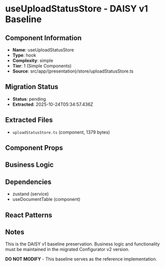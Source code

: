 # useUploadStatusStore - DAISY v1 Baseline

## Component Information

- **Name**: useUploadStatusStore
- **Type**: hook
- **Complexity**: simple
- **Tier**: 1 (Simple Components)
- **Source**: src/app/(presentation)/store/uploadStatusStore.ts

## Migration Status

- **Status**: pending
- **Extracted**: 2025-10-24T05:34:57.436Z

## Extracted Files

- `uploadStatusStore.ts` (component, 1379 bytes)

## Component Props



## Business Logic



## Dependencies

- zustand (service)
- useDocumentTable (component)

## React Patterns



## Notes

This is the DAISY v1 baseline preservation. Business logic and functionality
must be maintained in the migrated Configurator v2 version.

**DO NOT MODIFY** - This baseline serves as the reference implementation.
